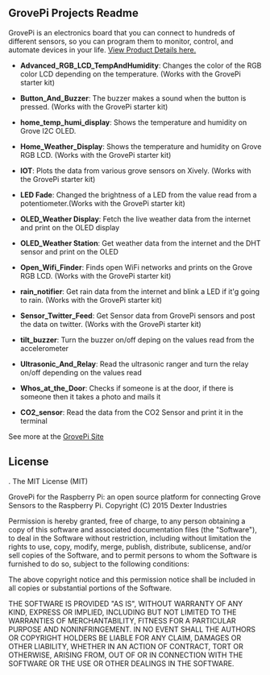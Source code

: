 ## **GrovePi Projects Readme**
GrovePi is an electronics board that you can connect to hundreds of different sensors, so you can program them to monitor, control, and automate devices in your life.  [View Product Details here.](http://www.dexterindustries.com/grovepi/)

- **Advanced_RGB_LCD_TempAndHumidity**: Changes the color of the RGB color LCD depending on the temperature. (Works with the GrovePi starter kit)

- **Button_And_Buzzer**: The buzzer makes a sound when the button is pressed. (Works with the GrovePi starter kit)

- **home_temp_humi_display**: Shows the temperature and humidity on Grove I2C OLED.

- **Home_Weather_Display**: Shows the temperature and humidity on Grove RGB LCD. (Works with the GrovePi starter kit)

- **IOT**: Plots the data from various grove sensors on Xively. (Works with the GrovePi starter kit)

- **LED Fade**: Changed the brightness of a LED from the value read from a potentiometer.(Works with the GrovePi starter kit)

- **OLED_Weather Display**: Fetch the live weather data from the internet and print on the OLED display

- **OLED_Weather Station**: Get weather data from the internet and the DHT sensor and print on the OLED

- **Open_Wifi_Finder**: Finds open WiFi networks and prints on the Grove RGB LCD. (Works with the GrovePi starter kit)

- **rain_notifier**: Get rain data from the internet and blink a LED if it'g going to rain. (Works with the GrovePi starter kit)

- **Sensor_Twitter_Feed**: Get Sensor data from GrovePi sensors and post the data on twitter. (Works with the GrovePi starter kit)

- **tilt_buzzer**: Turn the buzzer on/off deping on the values read from the accelerometer

- **Ultrasonic_And_Relay**: Read the ultrasonic ranger and turn the relay on/off depending on the values read

- **Whos_at_the_Door**: Checks if someone is at the door, if there is someone then it takes a photo and mails it

- **CO2_sensor**: Read the data from the CO2 Sensor and print it in the terminal

See more at the [GrovePi Site](http://dexterindustries.com/GrovePi/)

## License
.
The MIT License (MIT)

GrovePi for the Raspberry Pi: an open source platform for connecting Grove Sensors to the Raspberry Pi.
Copyright (C) 2015  Dexter Industries

Permission is hereby granted, free of charge, to any person obtaining a copy
of this software and associated documentation files (the "Software"), to deal
in the Software without restriction, including without limitation the rights
to use, copy, modify, merge, publish, distribute, sublicense, and/or sell
copies of the Software, and to permit persons to whom the Software is
furnished to do so, subject to the following conditions:

The above copyright notice and this permission notice shall be included in
all copies or substantial portions of the Software.

THE SOFTWARE IS PROVIDED "AS IS", WITHOUT WARRANTY OF ANY KIND, EXPRESS OR
IMPLIED, INCLUDING BUT NOT LIMITED TO THE WARRANTIES OF MERCHANTABILITY,
FITNESS FOR A PARTICULAR PURPOSE AND NONINFRINGEMENT. IN NO EVENT SHALL THE
AUTHORS OR COPYRIGHT HOLDERS BE LIABLE FOR ANY CLAIM, DAMAGES OR OTHER
LIABILITY, WHETHER IN AN ACTION OF CONTRACT, TORT OR OTHERWISE, ARISING FROM,
OUT OF OR IN CONNECTION WITH THE SOFTWARE OR THE USE OR OTHER DEALINGS IN
THE SOFTWARE.
